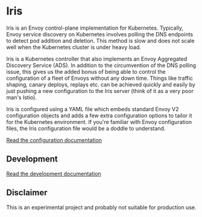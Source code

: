 Iris
=====

Iris is an Envoy control-plane implementation for Kubernetes. Typically, Envoy service discovery on Kubernetes involves 
polling the DNS endpoints to detect pod addition and deletion. This method is slow and does not scale well when the 
Kubernetes cluster is under heavy load. 

Iris is a Kubernetes controller that also implements an Envoy Aggregated Discovery Service (ADS). In addition to the
circumvention of the DNS polling issue, this gives us the added bonus of being able to control the configuration of a 
fleet of Envoys without any down time. Things like traffic shaping, canary deploys, replays etc. can be achieved quickly
and easily by just pushing a new configuration to the Iris server (think of it as a very poor man's Istio). 

Iris is configured using a YAML file which embeds standard Envoy V2 configuration objects and adds a few extra configuration options
to tailor it for the Kubernetes environment. If you're familiar with Envoy configuration files, the Iris configuration file would
be a doddle to understand. 

[Read the configuration documentation](support/docs/configuration.md)


Development
-----------

[Read the development documentation](support/docs/development.md)


Disclaimer
----------

This is an experimental project and probably not suitable for production use. 

